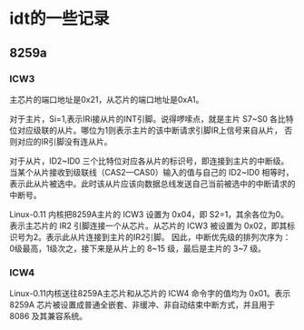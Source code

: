# idt的一些记录

## 8259a

### ICW3
主芯片的端口地址是0x21，从芯片的端口地址是0xA1。

对于主片，Si=1,表示IRi接从片的INT引脚。说得啰嗦点，就是主片 S7~S0 各比特位对应级联的从片。哪位为1则表示主片的该中断请求引脚IR上信号来自从片， 否则对应的IR引脚没有连从片。

对于从片，ID2~ID0 三个比特位对应各从片的标识号，即连接到主片的中断级。当某个从片接收到级联线（CAS2—CAS0）输入的值与自己的 ID2~ID0 相等时，表示此从片被选中。此时该从片应该向数据总线发送自己当前被选中的中断请求的中断号。

Linux-0.11 内核把8259A主片的 ICW3 设置为 0x04，即 S2=1，其余各位为0。表示主芯片的 IR2 引脚连接一个从芯片。从芯片的 ICW3 被设置为 0x02，即其标识号为2。表示此从片连接到主片的IR2引脚。 因此，中断优先级的排列次序为：0级最高，1级次之，接下来是从片上的 8~15 级，最后是主片的 3~7 级。 

### ICW4
Linux-0.11内核送往8259A主芯片和从芯片的 ICW4 命令字的值均为 0x01。表示 8259A 芯片被设置成普通全嵌套、非缓冲、非自动结束中断方式，并且用于 8086 及其兼容系统。